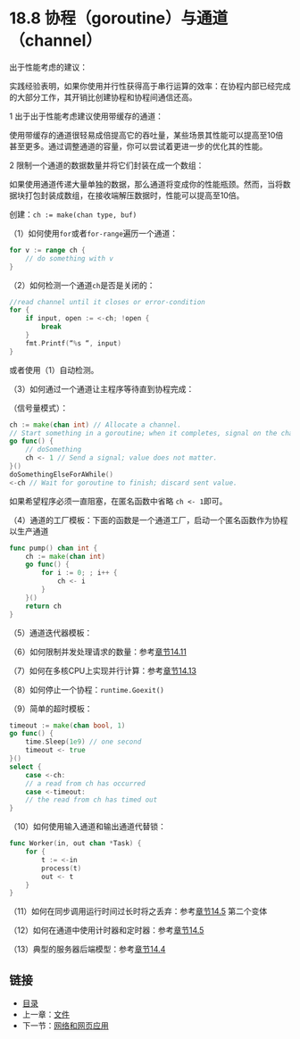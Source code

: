 # 18.8 协程（goroutine）与通道（channel）

出于性能考虑的建议：
    
实践经验表明，如果你使用并行性获得高于串行运算的效率：在协程内部已经完成的大部分工作，其开销比创建协程和协程间通信还高。

1 出于出于性能考虑建议使用带缓存的通道：

使用带缓存的通道很轻易成倍提高它的吞吐量，某些场景其性能可以提高至10倍甚至更多。通过调整通道的容量，你可以尝试着更进一步的优化其的性能。

2 限制一个通道的数据数量并将它们封装在成一个数组：

如果使用通道传递大量单独的数据，那么通道将变成你的性能瓶颈。然而，当将数据块打包封装成数组，在接收端解压数据时，性能可以提高至10倍。

创建：`ch := make(chan type, buf)`

（1）如何使用`for`或者`for-range`遍历一个通道：

```go
for v := range ch {
    // do something with v
}
```

（2）如何检测一个通道`ch`是否是关闭的：

```go
//read channel until it closes or error-condition
for {
    if input, open := <-ch; !open {
        break
    }
    fmt.Printf(“%s “, input)
}
```

或者使用（1）自动检测。

（3）如何通过一个通道让主程序等待直到协程完成：

（信号量模式）：

```go
ch := make(chan int) // Allocate a channel.
// Start something in a goroutine; when it completes, signal on the channel.
go func() {
    // doSomething
    ch <- 1 // Send a signal; value does not matter.
}()
doSomethingElseForAWhile()
<-ch // Wait for goroutine to finish; discard sent value.
```

如果希望程序必须一直阻塞，在匿名函数中省略 `ch <- 1`即可。

（4）通道的工厂模板：下面的函数是一个通道工厂，启动一个匿名函数作为协程以生产通道

```go
func pump() chan int {
    ch := make(chan int)
    go func() {
        for i := 0; ; i++ {
            ch <- i
        }
    }()
    return ch
}
```
       
（5）通道迭代器模板：
  
（6）如何限制并发处理请求的数量：参考[章节14.11](14.11.md)

（7）如何在多核CPU上实现并行计算：参考[章节14.13](14.13.md)

（8）如何停止一个协程：`runtime.Goexit()`  

（9）简单的超时模板：

```go  
timeout := make(chan bool, 1)
go func() {
    time.Sleep(1e9) // one second  
    timeout <- true
}()
select {
    case <-ch:
    // a read from ch has occurred
    case <-timeout:
    // the read from ch has timed out
}
```

（10）如何使用输入通道和输出通道代替锁：

```go
func Worker(in, out chan *Task) {
    for {
        t := <-in
        process(t)
        out <- t
    }
}
```

（11）如何在同步调用运行时间过长时将之丢弃：参考[章节14.5](14.5.md) 第二个变体

（12）如何在通道中使用计时器和定时器：参考[章节14.5](14.5.md)

（13）典型的服务器后端模型：参考[章节14.4](14.4.md)

## 链接

- [目录](directory.md)
- 上一章：[文件](18.7.md)
- 下一节：[网络和网页应用](18.9.md)
